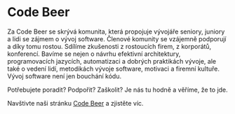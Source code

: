 # Code Beer

Za Code Beer se skrývá komunita, která propojuje vývojáře seniory, juniory a lidi se zájmem
o vývoj software. Členové komunity se vzájemně podporují a díky tomu rostou.
Sdílíme zkušenosti z rostoucích firem, z korporátů, konferencí. Bavíme se nejen o návrhu efektivní
architektury, programovacích jazycích, automatizaci a dobrých praktikách vývoje, ale také o vedení lidí,
metodikách vývoje software, motivaci a firemní kultuře. Vývoj software není jen bouchání kódu.

Potřebujete poradit? Podpořit? Zaškolit? Je nás tu hodně a věříme, že to jde.

Navštivte naši stránku [Code Beer](https://codebeer.cz) a zjistěte víc.
